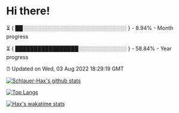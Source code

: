 # Hi there!

⏳ { ██░░░░░░░░░░░░░░░░░░░░░░░░░░░░ } - 8.94% - Month progress

⏳ { █████████████████░░░░░░░░░░░░░ } - 58.84% - Year progress

⏰ Updated on Wed, 03 Aug 2022 18:29:19 GMT


[![Schlauer-Hax's github stats](https://github-readme-stats.vercel.app/api?username=Schlauer-Hax&show_icons=true&theme=dark&count_private=true)](https://github.com/Schlauer-Hax)


[![Top Langs](https://github-readme-stats.vercel.app/api/top-langs/?username=Schlauer-Hax&layout=compact&theme=dark)](https://github.com/Schlauer-Hax?tab=repositories)


[![Hax's wakatime stats](https://github-readme-stats.vercel.app/api/wakatime?username=Hax&theme=dark)](https://wakatime.com/@Hax)

